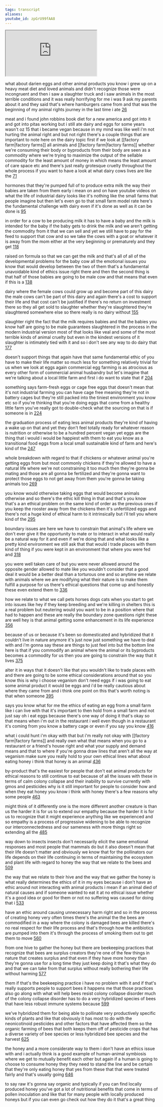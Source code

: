 ```yaml
---
tags: transcript
aliases:
youtube_id: zpGrU99fAA8
---
```


<div class="yt-container"><iframe src="https://www.youtube.com/embed/zpGrU99fAA8"></iframe></div>

what about darien eggs and other animal products you know i grew up on a heavy meat diet and loved animals and didn't recognize those were incongruent and then i saw a slaughter truck and i saw animals in the most terrible conditions and it was really horrifying for me i was 9 ask my parents about it and they said that's where hamburgers came from and that was the beginning of my animal rights journey in the last time i ate [26](https://www.youtube.com/watch?v=zpGrU99fAA8&t=26.06s)

meat and i found john robbins book diet for a new america and got into it and got into pitas working but i still ate dairy and eggs for some years wasn't oz 15 that i became vegan because in my mind was like well i'm not hurting the animal right and but not right there's a couple things that are important to note here on the dairy topic first if we look at [[factory farm|factory farms]] all animals and [[factory farm|factory farms]] whether we're consuming their body or byproducts from their body are seen as a commodity where we're trying to maximize the output of the sellable commodity for the least amount of money in which means the least amount of care space etc and there's just really grotesque cruelty throughout the whole process if you want to have a look at what dairy cows lives are like the [71](https://www.youtube.com/watch?v=zpGrU99fAA8&t=71.84s)

hormones that they're pumped full of to produce extra milk the way their babies are taken from them early i mean on and on have youtube videos on what the life of industrial dairy looks like it's nothing like the small farms that people imagine but then let's even go to that small farm model rate here's the fundamental challenge with dairy even if it's done as well as it can be done is [95](https://www.youtube.com/watch?v=zpGrU99fAA8&t=95.24s)

in order for a cow to be producing milk it has to have a baby and the milk is intended for the baby if the baby gets to drink the milk and we aren't getting the commodity from it that we can sell and yet we still have to pay for the feed to support that cow and so we take the cows with a goat or whatever it is away from the mom either at the very beginning or prematurely and they get [118](https://www.youtube.com/watch?v=zpGrU99fAA8&t=118.76s)

raised on formula so that we can get the milk and that's all of all of the developmental problems for the baby cow all the emotional issues you know that would develop between the two of them that's a fundamental unavoidable kind of ethics issue right there and then the second thing is that half of those babies are going to be male cow and that means that even if this is a [138](https://www.youtube.com/watch?v=zpGrU99fAA8&t=138.41s)

dairy where the female cows could grow up and become part of this dairy the male cows can't be part of this dairy and again there's a cost to support their life and that cost can't be justified if there's no return on investment there so they all get sold to slaughter whether they're slaughtered they're slaughtered somewhere else so there really is no dairy without [155](https://www.youtube.com/watch?v=zpGrU99fAA8&t=155.39s)

slaughter right the fact that the milk requires babies and that the babies you know half are going to be male guarantees slaughtered in the process in the modern industrial version most of that looks like veal and some of the most terrible kinds of animal cruelty but even in the kindest versions of it slaughter is intimately tied with it and so i don't see any way to do dairy that [177](https://www.youtube.com/watch?v=zpGrU99fAA8&t=177.5s)

doesn't support things that again have that same fundamental ethic of you have to make their life matter so much less for something relatively trivial for us when we look at eggs again commercial egg farming is as atrocious as every other form of commercial animal husbandry but let's imagine that we're talking about a local little farm and first i do want to state that if [204](https://www.youtube.com/watch?v=zpGrU99fAA8&t=204.92s)

something says farm-fresh eggs or cage free eggs that doesn't mean that it's not industrial farming you can have cage free meaning they're not in battery cages but they're still packed into the tiniest environment you know etc so if you're thinking that you're doing eggs that come from a healthy little farm you've really got to double-check what the sourcing on that is if someone is in [224](https://www.youtube.com/watch?v=zpGrU99fAA8&t=224.96s)

the graduation process of eating less animal products they're kind of having a wake up on that and yet they don't feel totally ready for whatever reason is nutrition or otherwise to be a hundred percent vegan yet eggs are the thing that i would i would be happiest with them to eat you know as a transitional food eggs from a local small sustainable kind of farm and here's kind of the [247](https://www.youtube.com/watch?v=zpGrU99fAA8&t=247.25s)

whole breakdown with regard to that if chickens or whatever animal you're getting eggs from but most commonly chickens if they're allowed to have a natural life where we're not constraining it too much then they're gonna be mating and those are all gonna be fertilized and they're gonna want to protect those eggs to not get away from them you're gonna be taking animals too [269](https://www.youtube.com/watch?v=zpGrU99fAA8&t=269.21s)

you know would otherwise taking eggs that would become animals otherwise and so there's the ethic kill thing in that and that's you know that's a an ethical problem on the same kind of order as the previous ones if you keep the rooster away from the chickens then it's unfertilized eggs and there's not a huge kind of ethical harm to it intrinsically but i'll tell you where kind of the [295](https://www.youtube.com/watch?v=zpGrU99fAA8&t=295.4s)

boundary issues are here we have to constrain that animal's life where we don't ever give it the opportunity to mate or to interact in what would really be a natural way for it and even if we're doing that and what looks like a pretty kind environment we still ask that that would i trade places with them kind of thing if you were kept in an environment that where you were fed and [318](https://www.youtube.com/watch?v=zpGrU99fAA8&t=318.02s)

you were well taken care of but you were never allowed around the opposite gender allowed to mate like you wouldn't consider that a good deal it would be a better deal than a torturous one and so anytime we relate with animals where we are modifying what their nature is to make them fulfill a purpose for us there's ethical questions that come up and honestly these even extend them to [336](https://www.youtube.com/watch?v=zpGrU99fAA8&t=336.76s)

how we relate to what we call pets horses dogs cats when you start to get into issues like hey if they keep breeding and we're killing in shelters this is a real problem but neutering would you want to be in a position where that had to happen and these are really the boundary zone questions right these are well hey is that animal getting some enhancement in its life experience [356](https://www.youtube.com/watch?v=zpGrU99fAA8&t=356.57s)

because of us or because it's been so domesticated and hybridized that it couldn't live in nature anymore it's just now just something we have to deal with and i'm gonna say these are things to just feel into but the bottom line here is that if you commodify an animal where the animal or its byproducts becomes a commodity for us then you are going to constrain the way that it lives [375](https://www.youtube.com/watch?v=zpGrU99fAA8&t=375.56s)

alter it in ways that it doesn't like that you wouldn't like to trade places with and there are going to be some ethical considerations around that so you know this is why i choose veganism don't need eggs if i was going to eat some animal product it would be eggs and i'd be really cautious about where they came from and i think one point on this that's worth noting is that when someone [395](https://www.youtube.com/watch?v=zpGrU99fAA8&t=395.78s)

says you know what for me the ethics of eating an egg from a small farm like i can live with that it's important to then hold from a small farm and not just say oh i eat eggs because there's one way of doing it that's okay so that means when i'm out in the restaurant i well even though in a restaurant it's coming from you know a battery cage or even if you say you know [416](https://www.youtube.com/watch?v=zpGrU99fAA8&t=416.66s)

what i could hunt i'm okay with that but i'm really not okay with [[factory farm|factory farms]] and really own what that means when you go to a restaurant or a friend's house right and what your supply and demand means and that to where if you're gonna draw lines that aren't all the way at veganism make sure you really hold to your own ethical lines what about eating honey i think that honey is an animal [436](https://www.youtube.com/watch?v=zpGrU99fAA8&t=436.55s)

by-product that's the easiest for people that don't eat animal products for ethical reasons to still continue to eat because of all the issues with these in terms of calm colony collapse and their inability to survive currently with gmos and pesticides why is it still important for people to consider how and when they eat honey you know i think with honey there's a few reasons why some people [463](https://www.youtube.com/watch?v=zpGrU99fAA8&t=463.4s)

might think of it differently one is the more different another creature is than us the harder it is for us to extend our empathy because the harder it is for us to recognize that it might experience anything like we experienced and so empathy is a process of progressive widening to be able to recognize our interconnectedness and our sameness with more things right so extending all the [485](https://www.youtube.com/watch?v=zpGrU99fAA8&t=485.75s)

way down to insects insects don't necessarily elicit the same emotional responses and most people that mammals do but it also doesn't mean that their life doesn't matter and obviously we know that for the pollinators our life depends on their life continuing in terms of maintaining the ecosystem and plant life with regard to honey the way that we relate to the bees and [509](https://www.youtube.com/watch?v=zpGrU99fAA8&t=509.84s)

the way that we relate to their hive and the way that we gather the honey is what really determines the ethics of it in my eyes because i don't have an ethic around not interacting with animal products i mean if an animal died of natural causes and if someone wanted to eat it at no ethical issue whether it's a good idea or good for them or not no suffering was caused for doing that i [533](https://www.youtube.com/watch?v=zpGrU99fAA8&t=533.7s)

have an ethic around causing unnecessary harm right and so in the process of creating honey very often times there's the animal the the bees are commodified in a way where the colony is damaged bees are killed there's no real respect for their life process and that's through how the antibiotics are pumped into them it's through the process of smoking them out to get them to move [560](https://www.youtube.com/watch?v=zpGrU99fAA8&t=560.49s)

from one hive to gather the honey but there are beekeeping practices that recognize that bees are surplus creators they're one of the few things in nature that creates surplus and that even if they have more honey than they're gonna use for a long time they just keep doing it that's what they do and that we can take from that surplus without really bothering their life without harming [577](https://www.youtube.com/watch?v=zpGrU99fAA8&t=577.649s)

them if that's the beekeeping practice i have no problem with it and if that's really supports people to support bees it happens me that those practices also go along with what will help bees resist colony collapse disorder much of the colony collapse disorder has to do a very hybridized species of bees that have less robust immune systems because [599](https://www.youtube.com/watch?v=zpGrU99fAA8&t=599.79s)

we've hybridized them for being able to pollinate very productively specific kinds of plants and like that obviously it has most to do with the neonicotinoid pesticides and other factors that have affected them so the organic farming of bees that both keeps them off of pesticide crops that has a diverse variety of bee species or less hybridized bee species and the harvest [625](https://www.youtube.com/watch?v=zpGrU99fAA8&t=625.709s)

the honey and a more considerate way to them i don't have an ethics issue with and i actually think is a good example of human-animal symbiosis where we get to mutually benefit each other but again if a human is going to choose to consume honey they they need to stand the line and be certain that they're only eating honey that yes from these that that were treated fairly and that's usually going [646](https://www.youtube.com/watch?v=zpGrU99fAA8&t=646.72s)

to say raw it's gonna say organic and typically if you can find locally produced honey you've got a lot of nutritional benefits that come in terms of pollen inoculation and like that for many people with locally produced honeys but if you can even go check out how they do it that's a great thing